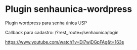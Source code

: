 # Plugin senhaunica-wordpress

  Plugin wordpress para senha única USP

Callback para cadastro: /?rest_route=/senhaunica/login 


https://www.youtube.com/watch?v=Di7wjDGpFAg&t=163s

